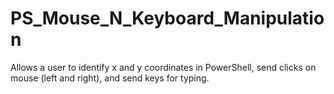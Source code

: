 # PS_Mouse_N_Keyboard_Manipulation
Allows a user to identify x and y coordinates in PowerShell, send clicks on mouse (left and right), and send keys for typing.
